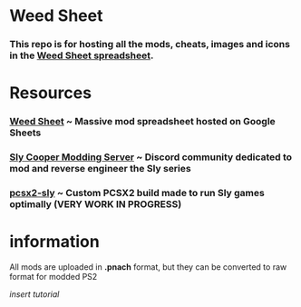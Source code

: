 # Weed Sheet
### This repo is for hosting all the mods, cheats, images and icons in the [Weed Sheet spreadsheet]().

# Resources
### [Weed Sheet](https://docs.google.com/spreadsheets/d/12eUPni-GbMofoGcAvGEoB3BGuzlzkY7DaH_3v3yMG78/) ~ Massive mod spreadsheet hosted on Google Sheets
### [Sly Cooper Modding Server](https://discord.gg/gh5xwfj) ~ Discord community dedicated to mod and reverse engineer the Sly series
### [pcsx2-sly](https://github.com/zzamizz/pcsx2-sly) ~ Custom PCSX2 build made to run Sly games optimally (VERY WORK IN PROGRESS)

# information
All mods are uploaded in **.pnach** format, but they can be converted to raw format for modded PS2





*insert tutorial*
